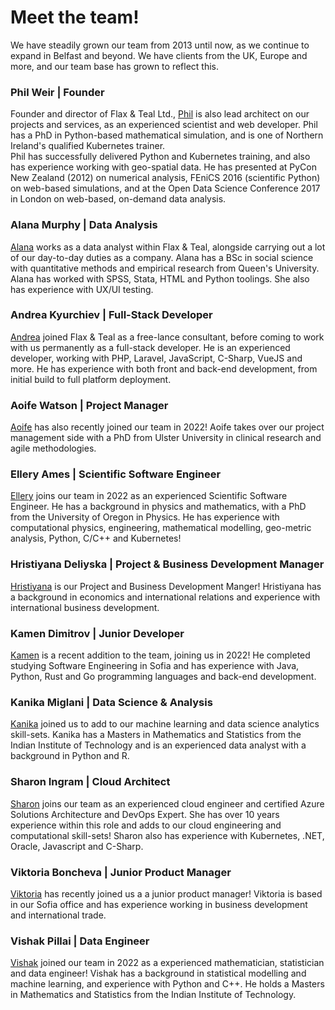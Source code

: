 # Meet the team!

We have steadily grown our team from 2013 until now, as we continue to expand in Belfast and beyond. We have clients from the UK, Europe and more, and our team base has grown to reflect this.

### Phil Weir | Founder

Founder and director of Flax &amp; Teal Ltd., [Phil](https://www.linkedin.com/in/phil-weir-033b5a62/) is also lead architect on our projects and services, as an experienced scientist and web developer. Phil has a PhD in Python-based mathematical simulation, and is one of Northern Ireland's qualified Kubernetes trainer.<br>
Phil has successfully delivered Python and Kubernetes training, and also has experience working with geo-spatial data.
He has presented at PyCon New Zealand (2012) on numerical analysis, FEniCS 2016 (scientific Python) on web-based simulations, and at the Open Data Science Conference 2017 in London on web-based, on-demand data analysis.


### Alana Murphy | Data Analysis

[Alana](https://www.linkedin.com/in/alana-murphy-4ab8891aa/) works as a data analyst within Flax &amp; Teal, alongside carrying out a lot of our day-to-day duties as a company. Alana has a BSc in social science with quantitative methods and empirical research from Queen's University. Alana has worked with SPSS, Stata, HTML and Python toolings. She also has experience with UX/UI testing. 

### Andrea Kyurchiev | Full-Stack Developer 

[Andrea](https://www.linkedin.com/in/andrea-kyurchiev-b2250a15b/) joined Flax &amp; Teal as a free-lance consultant, before coming to work with us permanently as a full-stack developer. He is an experienced developer, working with PHP, Laravel, JavaScript, C-Sharp, VueJS and more. He has experience with both front and back-end development, from initial build to full platform deployment.

### Aoife Watson | Project Manager 

[Aoife](https://www.linkedin.com/in/aoife-watson/) has also recently joined our team in 2022! Aoife takes over our project management side with a PhD from Ulster University in clinical research and agile methodologies. 

### Ellery Ames | Scientific Software Engineer

[Ellery](https://www.linkedin.com/in/ellery-ames-b6b3a975/) joins our team in 2022 as an experienced Scientific Software Engineer. He has a background in physics and mathematics, with a PhD from the University of Oregon in Physics. He has experience with computational physics, engineering, mathematical modelling, geo-metric analysis, Python, C/C++ and Kubernetes! 

### Hristiyana Deliyska | Project & Business Development Manager

[Hristiyana](https://www.linkedin.com/in/hristiyana-deliyska-5aba5119a/) is our Project and Business Development Manger! Hristiyana has a background in economics and international relations and experience with international business development. 

### Kamen Dimitrov | Junior Developer

[Kamen](https://www.linkedin.com/in/kamen-dimitrov-a26a2492/) is a recent addition to the team, joining us in 2022! He completed studying Software Engineering in Sofia and has experience with Java, Python, Rust and Go programming languages and back-end development. 

### Kanika Miglani | Data Science & Analysis

[Kanika](https://www.linkedin.com/in/kanika-miglani-538a06137/) joined us to add to our machine learning and data science analytics skill-sets. Kanika has a Masters in Mathematics and Statistics from the Indian Institute of Technology and is an experienced data analyst with a background in Python and R.

### Sharon Ingram | Cloud Architect

[Sharon](https://www.linkedin.com/in/sharoningram/) joins our team as an experienced cloud engineer and certified Azure Solutions Architecture and DevOps Expert. She has over 10 years experience within this role and adds to our cloud engineering and computational skill-sets! Sharon also has experience with Kubernetes, .NET, Oracle, Javascript and C-Sharp.  

### Viktoria Boncheva | Junior Product Manager

[Viktoria](https://www.linkedin.com/in/viktoria-boncheva-725498168/) has recently joined us a a junior product manager! Viktoria is based in our Sofia office and has experience working in business development and international trade. 

### Vishak Pillai | Data Engineer 

[Vishak](https://www.linkedin.com/in/vishakhp/) joined our team in 2022 as a experienced mathematician, statistician and data engineer! Vishak has a background in statistical modelling and machine learning, and experience with Python and C++. He holds a Masters in Mathematics and Statistics from the Indian Institute of Technology.
